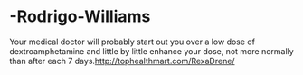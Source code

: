 # -Rodrigo-Williams
Your medical doctor will probably start out you over a low dose of dextroamphetamine and little by little enhance your dose, not more normally than after each 7 days.http://tophealthmart.com/RexaDrene/
